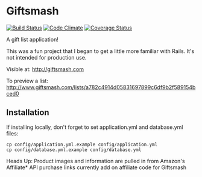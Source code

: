 Giftsmash
===========
[![Build Status](https://travis-ci.org/kurtfunai/Giftsmash.png?branch=master)](https://travis-ci.org/kurtfunai/Giftsmash) [![Code Climate](https://codeclimate.com/github/kurtfunai/Giftsmash.png)](https://codeclimate.com/github/kurtfunai/Giftsmash) [![Coverage Status](https://coveralls.io/repos/kurtfunai/Giftsmash/badge.png?branch=master)](https://coveralls.io/r/kurtfunai/Giftsmash?branch=master)

A gift list application!

This was a fun project that I began to get a little more familiar with Rails.
It's not intended for production use.

Visible at:
http://giftsmash.com

To preview a list: http://www.giftsmash.com/lists/a782c4914d05831697899c6df9b2f589154bced0

Installation
------------

If installing locally, don't forget to set application.yml and database.yml files:

    cp config/application.yml.example config/application.yml
    cp config/database.yml.example config/database.yml

Heads Up:
Product images and information are pulled in from Amazon's Affiliate* API
purchase links currently add on affiliate code for Giftsmash
